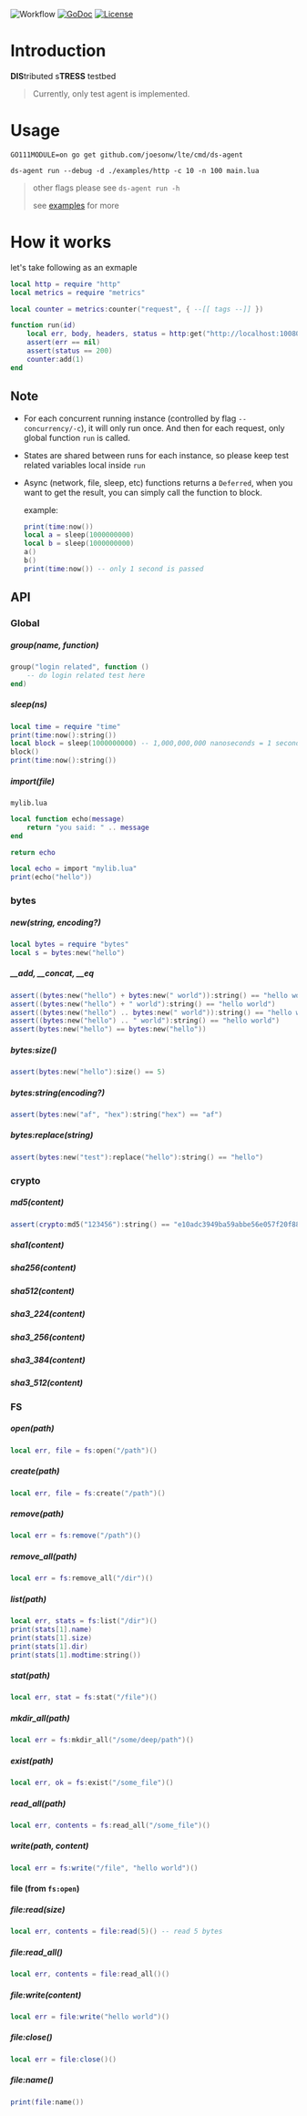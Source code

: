 ![Workflow](https://github.com/joesonw/lte/workflows/Master/badge.svg)
[![GoDoc](https://godoc.org/github.com/joesonw/lte?status.svg)](https://godoc.org/github.com/joesonw/lte)
[![License](https://img.shields.io/badge/License-Apache%202.0-blue.svg)](https://opensource.org/licenses/Apache-2.0)


# Introduction

**DIS**tributed s**TRESS** testbed

> Currently, only test agent is implemented.

# Usage

`GO111MODULE=on go get github.com/joesonw/lte/cmd/ds-agent `

`ds-agent run --debug -d ./examples/http -c 10 -n 100 main.lua`

> other flags please see `ds-agent run -h`
> 
> see [examples](https://github.com/joesonw/lte/tree/master/examples) for more

# How it works

let's take following as an exmaple

```lua
local http = require "http"
local metrics = require "metrics"

local counter = metrics:counter("request", { --[[ tags --]] })

function run(id)
    local err, body, headers, status = http:get("http://localhost:10080")()
    assert(err == nil)
    assert(status == 200)
    counter:add(1)
end
```

## Note
* For each concurrent running instance (controlled by flag `--concurrency/-c`), it will only run once. And then for each request, only global function `run` is called.

* States are shared between runs for each instance, so please keep test related variables local inside `run`

* Async (network, file, sleep, etc) functions returns a `Deferred`, when you want to get the result, you can simply call the function to block.
    
    example:
    ```lua
    print(time:now())
    local a = sleep(1000000000)
    local b = sleep(1000000000)
    a()
    b()
    print(time:now()) -- only 1 second is passed
    ```


## API
### Global
##### group(name, function)
```lua
group("login related", function ()
    -- do login related test here
end)
```

##### sleep(ns)
```lua
local time = require "time"
print(time:now():string())
local block = sleep(1000000000) -- 1,000,000,000 nanoseconds = 1 second
block()
print(time:now():string())
```

##### import(file)
`mylib.lua`
```lua
local function echo(message)
    return "you said: " .. message
end

return echo
```
```lua
local echo = import "mylib.lua"
print(echo("hello"))
```

### bytes

##### new(string, encoding?)
```lua
local bytes = require "bytes"
local s = bytes:new("hello")
```

##### __add, __concat, __eq
```lua
assert((bytes:new("hello") + bytes:new(" world")):string() == "hello world")
assert((bytes:new("hello") + " world"):string() == "hello world")
assert((bytes:new("hello") .. bytes:new(" world")):string() == "hello world")
assert((bytes:new("hello") .. " world"):string() == "hello world")
assert(bytes:new("hello") == bytes:new("hello"))
```

##### bytes:size()
```lua
assert(bytes:new("hello"):size() == 5)
```

##### bytes:string(encoding?)
```lua
assert(bytes:new("af", "hex"):string("hex") == "af")
```

##### bytes:replace(string)
```lua
assert(bytes:new("test"):replace("hello"):string() == "hello")
```

### crypto

##### md5(content)
```lua
assert(crypto:md5("123456"):string() == "e10adc3949ba59abbe56e057f20f883e")
```
##### sha1(content)
##### sha256(content)
##### sha512(content)
##### sha3_224(content)
##### sha3_256(content)
##### sha3_384(content)
##### sha3_512(content)

### FS

##### open(path)
```lua
local err, file = fs:open("/path")()
```

##### create(path)
```lua
local err, file = fs:create("/path")()
```

##### remove(path)
```lua
local err = fs:remove("/path")()
```

##### remove_all(path)
```lua
local err = fs:remove_all("/dir")()
```

##### list(path)
```lua
local err, stats = fs:list("/dir")()
print(stats[1].name)
print(stats[1].size)
print(stats[1].dir)
print(stats[1].modtime:string())
```

##### stat(path)
```lua
local err, stat = fs:stat("/file")()
```

##### mkdir_all(path)
```lua
local err = fs:mkdir_all("/some/deep/path")()
```

##### exist(path)
```lua
local err, ok = fs:exist("/some_file")()
```

##### read_all(path)
```lua
local err, contents = fs:read_all("/some_file")()
```

##### write(path, content)
```lua
local err = fs:write("/file", "hello world")()
```

#### file (from `fs:open`)
##### file:read(size)
```lua
local err, contents = file:read(5)() -- read 5 bytes
```

##### file:read_all()
```lua
local err, contents = file:read_all()()
```

##### file:write(content)
```lua
local err = file:write("hello world")()
```

##### file:close()
```lua
local err = file:close()()
```

##### file:name()
```lua
print(file:name())
```
